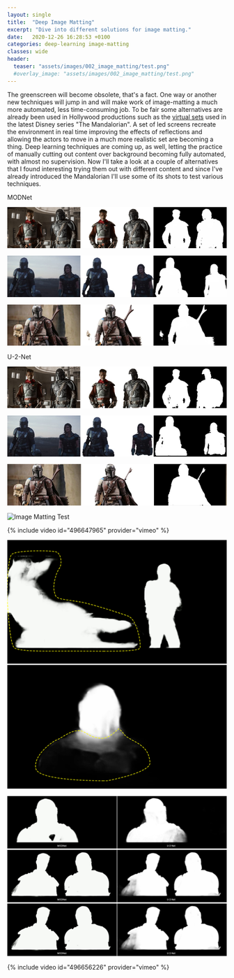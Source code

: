 ```yaml
---
layout: single
title:  "Deep Image Matting"
excerpt: "Dive into different solutions for image matting."
date:   2020-12-26 16:28:53 +0100
categories: deep-learning image-matting
classes: wide 
header:
  teaser: "assets/images/002_image_matting/test.png"
  #overlay_image: "assets/images/002_image_matting/test.png"
---
```


The greenscreen will become obsolete, that's a fact. One way or another new techniques will jump in and will make work of image-matting a much more automated, less time-consuming job. To be fair some alternatives are already been used in Hollywood productions such as the [virtual sets](https://www.insider.com/green-screen-virtual-sets-mandalorian-2020-4) used in the latest Disney series "The Mandalorian". A set of led screens recreate the environment in real time improving the effects of reflections and allowing the actors to move in a much more realistic set are becoming a thing. 
Deep learning techniques are coming up, as well, letting the practice of manually cutting out content over background becoming fully automated, with almost no supervision. Now I'll take a look at a couple of alternatives that I found interesting trying them out with different content and since I've already introduced the Mandalorian I'll use some of its shots to test various techniques.

MODNet

![MODNet_001](/assets/images/002_image_matting/MODNet_001.jpg)

![MODNet_002](/assets/images/002_image_matting/MODNet_002.jpg)

![MODNet_003](/assets/images/002_image_matting/MODNet_003.jpg)

U-2-Net

![U-2-Net_001](/assets/images/002_image_matting/U-2-Net_001.jpg)

![U-2-Net_002](/assets/images/002_image_matting/U-2-Net_002.jpg)

![U-2-Net_003](/assets/images/002_image_matting/U-2-Net_003.jpg)




![Image Matting Test](/assets/images/002_image_matting/Image_Matting_Test.gif)


{% include video id="496647965" provider="vimeo" %}

![MODNet_Errors](/assets/images/002_image_matting/MODNet_Errors.jpg)
![U-2-Net_Errors](/assets/images/002_image_matting/U-2-Net_Errors.jpg)


![MODNet_U-2-Net_001](/assets/images/002_image_matting/MODNet_U-2-Net_001.jpg)
![MODNet_U-2-Net_002](/assets/images/002_image_matting/MODNet_U-2-Net_002.jpg)
![MODNet_U-2-Net_003](/assets/images/002_image_matting/MODNet_U-2-Net_002.jpg)




{% include video id="496656226" provider="vimeo" %}

